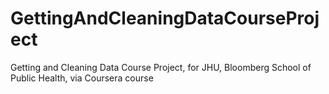 # GettingAndCleaningDataCourseProject
Getting and Cleaning Data Course Project, for JHU, Bloomberg School of Public Health, via Coursera course
